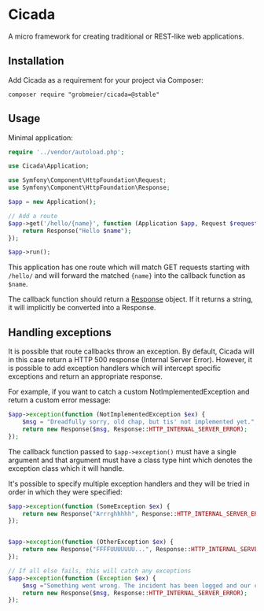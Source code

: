 Cicada
======

A micro framework for creating traditional or REST-like web applications.

Installation
------------

Add Cicada as a requirement for your project via Composer:

```
composer require "grobmeier/cicada=@stable"
```

Usage
-----

Minimal application:

```php
require '../vendor/autoload.php';

use Cicada\Application;

use Symfony\Component\HttpFoundation\Request;
use Symfony\Component\HttpFoundation\Response;

$app = new Application();

// Add a route
$app->get('/hello/{name}', function (Application $app, Request $request, $name) {
    return Response("Hello $name");
});

$app->run();
```

This application has one route which will match GET requests starting with
`/hello/` and will forward the matched `{name}` into the callback function as
`$name`.

The callback function should return a
[Response](http://symfony.com/doc/current/components/http_foundation/introduction.html#response)
object. If it returns a string, it will implicitly be converted into a Response.


Handling exceptions
-------------------

It is possible that route callbacks throw an exception. By default, Cicada will
in this case return a HTTP 500 response (Internal Server Error). However, it
is possible to add exception handlers which will intercept specific exceptions
and return an appropriate response.

For example, if you want to catch a custom NotImplementedException and return a
custom error message:

```php
$app->exception(function (NotImplementedException $ex) {
    $msg = "Dreadfully sorry, old chap, but tis' not implemented yet.";
    return new Response($msg, Response::HTTP_INTERNAL_SERVER_ERROR);
});
```

The callback function passed to `$app->exception()` must have a single argument
and that argument must have a class type hint which denotes the exception class
which it will handle.

It's possible to specify multiple exception handlers and they will be tried in
order in which they were specified:

```php
$app->exception(function (SomeException $ex) {
    return new Response("Arrrghhhhh", Response::HTTP_INTERNAL_SERVER_ERROR);
});


$app->exception(function (OtherException $ex) {
    return new Response("FFFFUUUUUUU...", Response::HTTP_INTERNAL_SERVER_ERROR);
});

// If all else fails, this will catch any exceptions
$app->exception(function (Exception $ex) {
    $msg ="Something went wrong. The incident has been logged and our code monkeys are on it.";
    return new Response($msg, Response::HTTP_INTERNAL_SERVER_ERROR);
});
```
